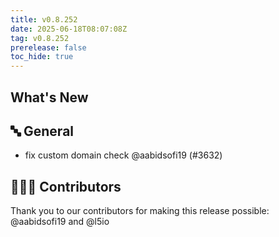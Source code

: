 ```yaml
---
title: v0.8.252
date: 2025-06-18T08:07:08Z
tag: v0.8.252
prerelease: false
toc_hide: true
---
```


## What's New
## 🔤 General
- fix custom domain check @aabidsofi19 (#3632)

## 👨🏽‍💻 Contributors

Thank you to our contributors for making this release possible:
@aabidsofi19 and @l5io

